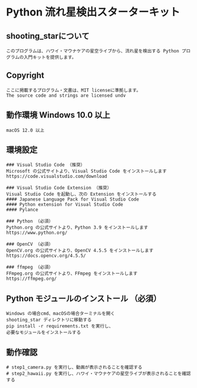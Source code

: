 # Python 流れ星検出スターターキット

## shooting_starについて
    このプログラムは、ハワイ・マウナケアの星空ライブから、流れ星を検出する Python プログラムの入門キットを提供します。

## Copyright
    ここに掲載するプログラム・文書は、MIT licenseに準拠します。
    The source code and strings are licensed undv

## 動作環境    Windows 10.0 以上
    macOS 12.0 以上

## 環境設定

    ### Visual Studio Code （推奨）
    Microsoft の公式サイトより、Visual Studio Code をインストールします
    https://code.visualstudio.com/download

    ### Visual Studio Code Extension （推奨）
    Visual Studio Code を起動し、次の Extension をインストールする
    #### Japanese Language Pack for Visual Studio Code
    #### Python extension for Visual Studio Code
    #### Pylance

    ### Python （必須）
    Python.org の公式サイトより、Python 3.9 をインストールします
    https://www.python.org/ 

    ### OpenCV （必須）
    OpenCV.org の公式サイトより、OpenCV 4.5.5 をインストールします
    https://docs.opencv.org/4.5.5/

    ### ffmpeg （必須）
    FFmpeg.org の公式サイトより、FFmpeg をインストールします
    https://ffmpeg.org/

## Python モジュールのインストール （必須）
    Windows の場合cmd、macOSの場合ターミナルを開く
    shooting_star ディレクトリに移動する
    pip install -r requirements.txt を実行し、
    必要なモジュールをインストールする

## 動作確認
    # step1_camera.py を実行し、動画が表示されることを確認する
    # step2_hawaii.py を実行し、ハワイ・マウナケアの星空ライブが表示されることを確認する
